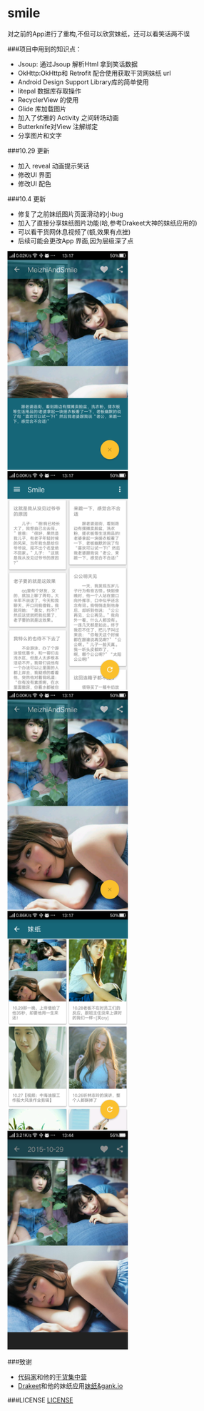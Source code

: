 # smile

对之前的App进行了重构,不但可以欣赏妹纸，还可以看笑话两不误

###项目中用到的知识点：
   * Jsoup: 通过Jsoup 解析Html 拿到笑话数据
   * OkHttp:OkHttp和 Retrofit 配合使用获取干货网妹纸 url
   * Android Design Support Library库的简单使用
   * litepal 数据库存取操作
   * RecyclerView 的使用
   * Glide 库加载图片
   * 加入了优雅的 Activity 之间转场动画
   * Butterknife对View 注解绑定
   * 分享图片和文字

###10.29 更新
   * 加入 reveal 动画提示笑话
   * 修改UI 界面
   * 修改UI 配色

###10.4 更新
   * 修复了之前妹纸图片页面滑动的小bug
   * 加入了直接分享妹纸图片功能(哈,参考Drakeet大神的妹纸应用的)
   * 可以看干货网休息视频了(额,效果有点挫)
   * 后续可能会更改App 界面,因为层级深了点
   

<img src="/screenshots/Screenshot_2015-10-29-13-17-11-131.png" alt="screenshot" title="screenshot" width="270" height="490" /> <img src="/screenshots/Screenshot_2015-10-29-13-17-17-763.png" alt="screenshot" title="screenshot" width="270" height="490" />
<img src="/screenshots/Screenshot_2015-10-29-13-17-14-397.png" alt="screenshot" title="screenshot" width="270" height="490" />
<img src="/screenshots/Screenshot_2015-10-29-13-17-23-511.png" alt="screenshot" title="screenshot" width="270" height="490" />
<img src="/screenshots/Screenshot_2015-10-29-13-44-29-430.png" alt="screenshot" title="screenshot" width="270" height="490" />

###致谢
* [代码家](http://blog.daimajia.com/)和他的[干货集中营](http://gank.io/)
* [Drakeet](http://drakeet.me/)和他的妹纸应用[妹纸&gank.io](https://github.com/drakeet/Meizhi)


###LICENSE
[LICENSE](https://github.com/Assassinss/smile/blob/master/LICENSE)
